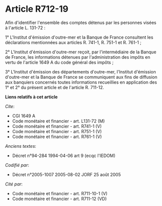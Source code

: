 # Article R712-19

Afin d'identifier l'ensemble des comptes détenus par les personnes visées à l'article L. 131-72 :

1° L'Institut d'émission d'outre-mer et la Banque de France consultent les déclarations mentionnées aux articles R. 741-1, R.
751-1 et R. 761-1 ;

2° L'Institut d'émission d'outre-mer reçoit, par l'intermédiaire de la Banque de France, les informations détenues par
l'administration des impôts en vertu de l'article 1649 A du code général des impôts ;

3° L'Institut d'émission des départements d'outre-mer, l'Institut d'émission d'outre-mer et la Banque de France se
communiquent aux fins de diffusion aux banquiers concernés toutes informations recueillies en application des 1° et 2° du
présent article et de l'article R. 711-12.

**Liens relatifs à cet article**

_Cite_:

  - CGI 1649 A
  - Code monétaire et financier - art. L131-72 (M)
  - Code monétaire et financier - art. R741-1 (V)
  - Code monétaire et financier - art. R751-1 (V)
  - Code monétaire et financier - art. R761-1 (V)

_Anciens textes_:

  - Décret n°94-284 1994-04-06 art 9 (ecqc l'IEDOM)

_Codifié par_:

  - Décret n°2005-1007 2005-08-02 JORF 25 août 2005

_Cité par_:

  - Code monétaire et financier - art. R711-10-1 (V)
  - Code monétaire et financier - art. R711-12 (VD)

